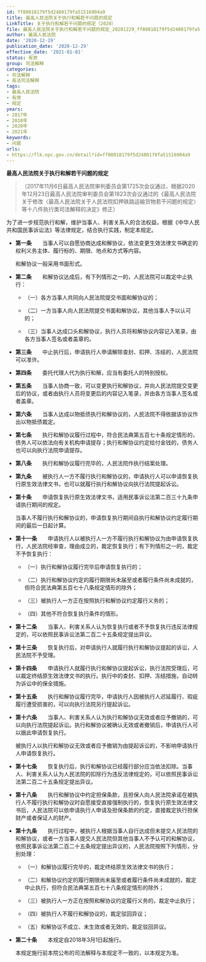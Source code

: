 ```yaml
---
id: ff80818179f5d2480179fa51516904a9
title: 最高人民法院关于执行和解若干问题的规定
LinkTitle: 关于执行和解若干问题的规定（2020）
file: 最高人民法院关于执行和解若干问题的规定_20201229_ff80818179f5d2480179fa51516904a9.docx
author: 最高人民法院
date: '2020-12-29'
publication_date: '2020-12-29'
effective_date: '2021-01-01'
status: 有效
group: 司法解释
categories:
- 司法解释
- 高法司法解释
tags:
- 最高人民法院
- 有效
- 规定
years:
- 2017年
- 2018年
- 2020年
- 2021年
keywords:
- 问题
urls:
- https://flk.npc.gov.cn/detail?id=ff80818179f5d2480179fa51516904a9
---
```


**最高人民法院关于执行和解若干问题的规定**

> （2017年11月6日最高人民法院审判委员会第1725次会议通过，根据2020年12月23日最高人民法院审判委员会第1823次会议通过的《最高人民法院关于修改〈最高人民法院关于人民法院扣押铁路运输货物若干问题的规定〉等十八件执行类司法解释的决定》修正）

为了进一步规范执行和解，维护当事人、利害关系人的合法权益，根据《中华人民共和国民事诉讼法》等法律规定，结合执行实践，制定本规定。

- **第一条**　　当事人可以自愿协商达成和解协议，依法变更生效法律文书确定的权利义务主体、履行标的、期限、地点和方式等内容。

  和解协议一般采用书面形式。

- **第二条**　　和解协议达成后，有下列情形之一的，人民法院可以裁定中止执行：

  - （一）各方当事人共同向人民法院提交书面和解协议的；

  - （二）一方当事人向人民法院提交书面和解协议，其他当事人予以认可的；

  - （三）当事人达成口头和解协议，执行人员将和解协议内容记入笔录，由各方当事人签名或者盖章的。

- **第三条**　　中止执行后，申请执行人申请解除查封、扣押、冻结的，人民法院可以准许。

- **第四条**　　委托代理人代为执行和解，应当有委托人的特别授权。

- **第五条**　　当事人协商一致，可以变更执行和解协议，并向人民法院提交变更后的协议，或者由执行人员将变更后的内容记入笔录，并由各方当事人签名或者盖章。

- **第六条**　　当事人达成以物抵债执行和解协议的，人民法院不得依据该协议作出以物抵债裁定。

- **第七条**　　执行和解协议履行过程中，符合民法典第五百七十条规定情形的，债务人可以依法向有关机构申请提存；执行和解协议约定给付金钱的，债务人也可以向执行法院申请提存。

- **第八条**　　执行和解协议履行完毕的，人民法院作执行结案处理。

- **第九条**　　被执行人一方不履行执行和解协议的，申请执行人可以申请恢复执行原生效法律文书，也可以就履行执行和解协议向执行法院提起诉讼。

- **第十条**　　申请恢复执行原生效法律文书，适用民事诉讼法第二百三十九条申请执行期间的规定。

  当事人不履行执行和解协议的，申请恢复执行期间自执行和解协议约定履行期间的最后一日起计算。

- **第十一条**　　申请执行人以被执行人一方不履行执行和解协议为由申请恢复执行，人民法院经审查，理由成立的，裁定恢复执行；有下列情形之一的，裁定不予恢复执行：

  - （一）执行和解协议履行完毕后申请恢复执行的；

  - （二）执行和解协议约定的履行期限尚未届至或者履行条件尚未成就的，但符合民法典第五百七十八条规定情形的除外；

  - （三）被执行人一方正在按照执行和解协议约定履行义务的；

  - （四）其他不符合恢复执行条件的情形。

- **第十二条**　　当事人、利害关系人认为恢复执行或者不予恢复执行违反法律规定的，可以依照民事诉讼法第二百二十五条规定提出异议。

- **第十三条**　　恢复执行后，对申请执行人就履行执行和解协议提起的诉讼，人民法院不予受理。

- **第十四条**　　申请执行人就履行执行和解协议提起诉讼，执行法院受理后，可以裁定终结原生效法律文书的执行。执行中的查封、扣押、冻结措施，自动转为诉讼中的保全措施。

- **第十五条**　　执行和解协议履行完毕，申请执行人因被执行人迟延履行、瑕疵履行遭受损害的，可以向执行法院另行提起诉讼。

- **第十六条**　　当事人、利害关系人认为执行和解协议无效或者应予撤销的，可以向执行法院提起诉讼。执行和解协议被确认无效或者撤销后，申请执行人可以据此申请恢复执行。

  被执行人以执行和解协议无效或者应予撤销为由提起诉讼的，不影响申请执行人申请恢复执行。

- **第十七条**　　恢复执行后，执行和解协议已经履行部分应当依法扣除。当事人、利害关系人认为人民法院的扣除行为违反法律规定的，可以依照民事诉讼法第二百二十五条规定提出异议。

- **第十八条**　　执行和解协议中约定担保条款，且担保人向人民法院承诺在被执行人不履行执行和解协议时自愿接受直接强制执行的，恢复执行原生效法律文书后，人民法院可以依申请执行人申请及担保条款的约定，直接裁定执行担保财产或者保证人的财产。

- **第十九条**　　执行过程中，被执行人根据当事人自行达成但未提交人民法院的和解协议，或者一方当事人提交人民法院但其他当事人不予认可的和解协议，依照民事诉讼法第二百二十五条规定提出异议的，人民法院按照下列情形，分别处理：

  - （一）和解协议履行完毕的，裁定终结原生效法律文书的执行；

  - （二）和解协议约定的履行期限尚未届至或者履行条件尚未成就的，裁定中止执行，但符合民法典第五百七十八条规定情形的除外；

  - （三）被执行人一方正在按照和解协议约定履行义务的，裁定中止执行；

  - （四）被执行人不履行和解协议的，裁定驳回异议；

  - （五）和解协议不成立、未生效或者无效的，裁定驳回异议。

- **第二十条**　　本规定自2018年3月1日起施行。

  本规定施行前本院公布的司法解释与本规定不一致的，以本规定为准。
